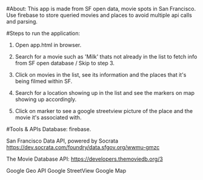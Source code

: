 #About:
   This app is made from SF open data, movie spots in San Francisco. Use firebase to
   store queried movies and places to avoid multiple api calls and parsing.

#Steps to run the application:
1. Open app.html in browser.

2. Search for a movie such as 'Milk' thats not already in the list to fetch info
   from SF open database / Skip to step 3.

3. Click on movies in the list, see its information and the places that it's being
filmed within SF.

4. Search for a location showing up in the list and see the markers on map showing up
accordingly.

5. Click on marker to see a google streetview picture of the place and the movie it's
   associated with.


#Tools & APIs
Database: firebase.

San Francisco Data API, powered by Socrata
https://dev.socrata.com/foundry/data.sfgov.org/wwmu-gmzc

The Movie Database API:
https://developers.themoviedb.org/3

Google Geo API
Google StreetView
Google Map
